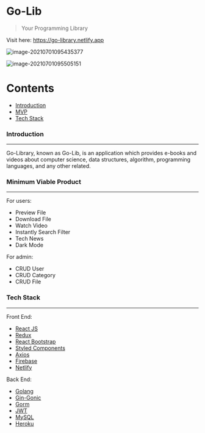 # Go-Lib

> Your Programming Library

Visit here: https://go-library.netlify.app

![image-20210701095435377](C:\Users\LENOVO\AppData\Roaming\Typora\typora-user-images\image-20210701095435377.png)

![image-20210701095505151](C:\Users\LENOVO\AppData\Roaming\Typora\typora-user-images\image-20210701095505151.png)

# Contents

- [Introduction](https://github.com/Excellent-Echo/Go-lib-FInal-Project#introduction)
- [MVP](https://github.com/alichtman/shallow-backup#minimum-viable-product)
- [Tech Stack](https://github.com/alichtman/shallow-backup#tech-stack)

### Introduction

------

Go-Library, known as Go-Lib, is an application which provides e-books and videos about computer science, data structures, algorithm, programming languages, and any other related.

### Minimum Viable Product

------

For users:

- Preview File
- Download File
- Watch Video
- Instantly Search Filter
- Tech News
- Dark Mode

For admin:

- CRUD User
- CRUD Category
- CRUD File

### Tech Stack

------

Front End:

- [React JS](https://reactjs.org/)
- [Redux](https://redux.js.org/)
- [React Bootstrap](https://react-bootstrap.github.io/)
- [Styled Components](https://styled-components.com/)
- [Axios](https://axios-http.com/docs/intro)
- [Firebase](https://firebase.google.com)
- [Netlify](https://www.netlify.com/)

Back End:

- [Golang](https://golang.org/)
- [Gin-Gonic](https://github.com/gin-gonic/gin)
- [Gorm](https://gorm.io/docs/query.html)
- [JWT](https://jwt.io/)
- [MySQL](https://remotemysql.com/)
- [Heroku](https://www.heroku.com/)

